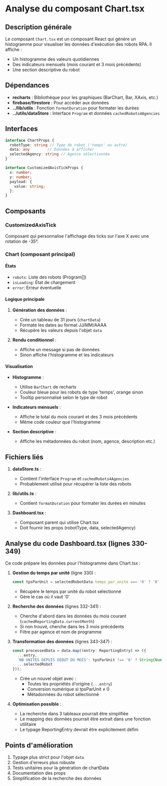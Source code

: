 # Analyse du composant Chart.tsx

## Description générale
Le composant `Chart.tsx` est un composant React qui génère un histogramme pour visualiser les données d'exécution des robots RPA. Il affiche :
- Un histogramme des valeurs quotidiennes
- Des indicateurs mensuels (mois courant et 3 mois précédents)
- Une section descriptive du robot

## Dépendances
- **recharts** : Bibliothèque pour les graphiques (BarChart, Bar, XAxis, etc.)
- **firebase/firestore** : Pour accéder aux données
- **../lib/utils** : Fonction `formatDuration` pour formater les durées
- **../utils/dataStore** : Interface `Program` et données `cachedRobots4Agencies`

## Interfaces
```typescript
interface ChartProps {
  robotType: string // Type de robot ('temps' ou autre)
  data: any        // Données à afficher
  selectedAgency: string // Agence sélectionnée
}

interface CustomizedAxisTickProps {
  x: number;
  y: number;
  payload: {
    value: string;
  };
}
```

## Composants
### CustomizedAxisTick
Composant qui personnalise l'affichage des ticks sur l'axe X avec une rotation de -35°.

### Chart (composant principal)
#### États
- `robots`: Liste des robots (Program[])
- `isLoading`: État de chargement
- `error`: Erreur éventuelle

#### Logique principale
1. **Génération des données** :
   - Crée un tableau de 31 jours (`chartData`)
   - Formate les dates au format JJ/MM/AAAA
   - Récupère les valeurs depuis l'objet `data`

2. **Rendu conditionnel** :
   - Affiche un message si pas de données
   - Sinon affiche l'histogramme et les indicateurs

#### Visualisation
- **Histogramme** :
  - Utilise `BarChart` de recharts
  - Couleur bleue pour les robots de type 'temps', orange sinon
  - Tooltip personnalisé selon le type de robot

- **Indicateurs mensuels** :
  - Affiche le total du mois courant et des 3 mois précédents
  - Même code couleur que l'histogramme

- **Section descriptive** :
  - Affiche les métadonnées du robot (nom, agence, description etc.)

## Fichiers liés
1. **dataStore.ts** :
   - Contient l'interface `Program` et `cachedRobots4Agencies`
   - Probablement utilisé pour récupérer la liste des robots

2. **lib/utils.ts** :
   - Contient `formatDuration` pour formater les durées en minutes

3. **Dashboard.tsx** :
   - Composant parent qui utilise Chart.tsx
   - Doit fournir les props (robotType, data, selectedAgency)

## Analyse du code Dashboard.tsx (lignes 330-349)

Ce code prépare les données pour l'histogramme dans Chart.tsx :

1. **Gestion du temps par unité** (ligne 330) :
   ```typescript
   const tpsParUnit = selectedRobotData.temps_par_unite === '0' ? '0' : selectedRobotData.temps_par_unite;
   ```
   - Récupère le temps par unité du robot sélectionné
   - Gère le cas où il vaut '0'

2. **Recherche des données** (lignes 332-341) :
   - Cherche d'abord dans les données du mois courant (`cachedReportingData.currentMonth`)
   - Si non trouvé, cherche dans les 3 mois précédents
   - Filtre par agence et nom de programme

3. **Transformation des données** (lignes 343-347) :
   ```typescript
   const processedData = data.map((entry: ReportingEntry) => ({
     ...entry,
     'NB UNITES DEPUIS DEBUT DU MOIS': tpsParUnit !== '0' ? String(Number(entry['NB UNITES DEPUIS DEBUT DU MOIS'])) : String(entry['NB UNITES DEPUIS DEBUT DU MOIS']),
     ...selectedRobot
   }));
   ```
   - Crée un nouvel objet avec :
     - Toutes les propriétés d'origine (`...entry`)
     - Conversion numérique si tpsParUnit ≠ 0
     - Métadonnées du robot sélectionné

4. **Optimisation possible** :
   - La recherche dans 3 tableaux pourrait être simplifiée
   - Le mapping des données pourrait être extrait dans une fonction utilitaire
   - Le typage ReportingEntry devrait être explicitement défini

## Points d'amélioration
1. Typage plus strict pour l'objet `data`
2. Gestion d'erreurs plus robuste
3. Tests unitaires pour la génération de chartData
4. Documentation des props
5. Simplification de la recherche des données